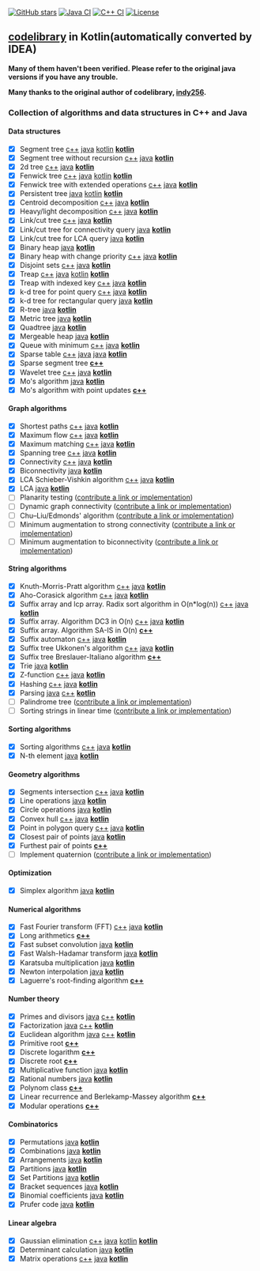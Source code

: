 [![GitHub stars](https://img.shields.io/github/stars/indy256/codelibrary.svg?style=flat&label=star)](https://github.com/indy256/codelibrary/)
[![Java CI](https://github.com/indy256/codelibrary/workflows/Java%20CI/badge.svg)](https://github.com/indy256/codelibrary/actions?query=workflow%3A%22Java+CI%22)
[![C++ CI](https://github.com/indy256/codelibrary/workflows/C++%20CI/badge.svg)](https://github.com/indy256/codelibrary/actions?query=workflow%3A%22C%2B%2B+CI%22)
[![License](https://img.shields.io/badge/license-UNLICENSE-green.svg)](https://github.com/indy256/codelibrary/blob/master/UNLICENSE)

## [codelibrary](https://github.com/indy256/codelibrary) in Kotlin(automatically converted by IDEA)
**Many of them haven't been verified. Please refer to the original java versions if you have any trouble.**

**Many thanks to the original author of codelibrary, [indy256](https://github.com/indy256).**


### Collection of algorithms and data structures in C++ and Java

#### Data structures
+ [x] Segment tree [c++](cpp/structures/segment_tree.h) [java](java/structures/SegmentTree.java) [kotlin](kotlin/SegmentTree.kt) [**kotlin**](kotlin/structures/SegmentTree.kt)
+ [x] Segment tree without recursion [c++](cpp/structures/segment_tree_without_recursion.cpp) [java](java/structures/SegmentTreeWithoutRecursion.java) [**kotlin**](kotlin/structures/SegmentTreeWithoutRecursion.kt)
+ [x] 2d tree [c++](cpp/structures/tree_2d.cpp) [java](java/structures/Tree2d.java) [**kotlin**](kotlin/structures/Tree2d.kt)
+ [x] Fenwick tree [c++](cpp/structures/fenwick_tree.cpp) [java](java/structures/FenwickTree.java) [kotlin](kotlin/FenwickTree.kt) [**kotlin**](kotlin/structures/FenwickTree.kt)
+ [x] Fenwick tree with extended operations [c++](cpp/structures/fenwick_tree_interval.cpp) [java](java/structures/FenwickTreeExtended.java) [**kotlin**](kotlin/structures/FenwickTreeExtended.kt)
+ [x] Persistent tree [java](java/structures/PersistentTree.java) [kotlin](kotlin/PersistentTree.kt) [**kotlin**](kotlin/structures/PersistentTree.kt)
+ [x] Centroid decomposition [c++](cpp/structures/centroid_decomposition.cpp) [java](java/structures/CentroidDecomposition.java) [**kotlin**](kotlin/structures/CentroidDecomposition.kt)
+ [x] Heavy/light decomposition [c++](cpp/structures/heavy_light_decomposition.cpp) [java](java/structures/HeavyLight.java) [**kotlin**](kotlin/structures/HeavyLight.kt)
+ [x] Link/cut tree [c++](cpp/structures/link_cut_tree.cpp) [java](java/structures/LinkCutTree.java) [**kotlin**](kotlin/structures/LinkCutTree.kt)
+ [x] Link/cut tree for connectivity query [java](java/structures/LinkCutTreeConnectivity.java) [**kotlin**](kotlin/structures/LinkCutTreeConnectivity.kt)
+ [x] Link/cut tree for LCA query [java](java/structures/LinkCutTreeLca.java) [**kotlin**](kotlin/structures/LinkCutTreeLca.kt)
+ [x] Binary heap [java](java/structures/BinaryHeap.java) [**kotlin**](kotlin/structures/BinaryHeap.kt)
+ [x] Binary heap with change priority [c++](cpp/structures/binary_heap.cpp) [java](java/structures/BinaryHeapExtended.java) [**kotlin**](kotlin/structures/BinaryHeapExtended.kt)
+ [x] Disjoint sets [c++](cpp/structures/disjoint_sets.cpp) [java](java/structures/DisjointSets.java) [**kotlin**](kotlin/structures/DisjointSets.kt)
+ [x] Treap [c++](cpp/structures/treap.h) [java](java/structures/Treap.java) [kotlin](kotlin/Treap.kt) [**kotlin**](kotlin/structures/Treap.kt)
+ [x] Treap with indexed key [c++](cpp/structures/treap_indexed.cpp) [java](java/structures/TreapIndexed.java) [**kotlin**](kotlin/structures/TreapIndexed.kt)
+ [x] k-d tree for point query [c++](cpp/structures/kd_tree.cpp) [java](java/structures/KdTreePointQuery.java) [**kotlin**](kotlin/structures/KdTreePointQuery.kt)
+ [x] k-d tree for rectangular query [java](java/structures/KdTreeRectQuery.java) [**kotlin**](kotlin/structures/KdTreeRectQuery.kt)
+ [x] R-tree [java](java/structures/RTree.java) [**kotlin**](kotlin/structures/RTree.kt)
+ [x] Metric tree [java](java/structures/MetricTree.java) [**kotlin**](kotlin/structures/MetricTree.kt)
+ [x] Quadtree [java](java/structures/QuadTree.java) [**kotlin**](kotlin/structures/QuadTree.kt)
+ [x] Mergeable heap [java](java/structures/MergeableHeap.java) [**kotlin**](kotlin/structures/MergeableHeap.kt)
+ [x] Queue with minimum [c++](cpp/structures/queue_min.cpp) [java](java/structures/QueueMin.java) [**kotlin**](kotlin/structures/QueueMin.kt)
+ [x] Sparse table [c++](cpp/structures/sparse-table.cpp) [java](java/structures/RmqSparseTable.java) [java](java/graphs/lca/LcaSparseTable.java) [**kotlin**](kotlin/structures/RmqSparseTable.kt)
+ [x] Sparse segment tree [**c++**](cpp/structures/sparse-segment-tree.cpp)
+ [x] Wavelet tree [c++](cpp/structures/wavelet_tree.cpp) [java](java/structures/WaveletTree.java) [**kotlin**](kotlin/structures/WaveletTree.kt)
+ [x] Mo's algorithm [java](java/structures/MosAlgorithm.java) [**kotlin**](kotlin/structures/MosAlgorithm.kt)
+ [x] Mo's algorithm with point updates [**c++**](cpp/structures/mos_with_updates.cpp)

#### Graph algorithms
+ [x] Shortest paths [c++](cpp/graphs/shortestpaths) [java](java/graphs/shortestpaths) [**kotlin**](kotlin/graphs/shortestpaths)
+ [x] Maximum flow [c++](cpp/graphs/flows) [java](java/graphs/flows) [**kotlin**](kotlin/graphs/flows)
+ [x] Maximum matching [c++](cpp/graphs/matchings) [java](java/graphs/matchings) [**kotlin**](kotlin/graphs/matchings)
+ [x] Spanning tree [c++](cpp/graphs/spanningtree) [java](java/graphs/spanningtree) [**kotlin**](kotlin/graphs/spanningtree)
+ [x] Connectivity [c++](cpp/graphs/dfs) [java](java/graphs/dfs) [**kotlin**](kotlin/graphs/dfs)
+ [x] Biconnectivity [java](java/graphs/dfs/Biconnectivity.java) [**kotlin**](kotlin/graphs/dfs/Biconnectivity.kt)
+ [x] LCA Schieber-Vishkin algorithm [c++](cpp/graphs/lca/lca_rmq_schieber_vishkin.cpp) [java](java/graphs/lca/LcaSchieberVishkin.java) [**kotlin**](kotlin/graphs/lca/LcaSchieberVishkin.kt)
+ [x] LCA [java](java/graphs/lca) [**kotlin**](kotlin/graphs/lca)
+ [ ] Planarity testing ([contribute a link or implementation](https://github.com/indy256/codelibrary/issues/28))
+ [ ] Dynamic graph connectivity ([contribute a link or implementation](https://github.com/indy256/codelibrary/issues/29))
+ [ ] Chu–Liu/Edmonds' algorithm ([contribute a link or implementation](https://github.com/indy256/codelibrary/issues/30))
+ [ ] Minimum augmentation to strong connectivity ([contribute a link or implementation](https://github.com/indy256/codelibrary/issues/32))
+ [ ] Minimum augmentation to biconnectivity ([contribute a link or implementation](https://github.com/indy256/codelibrary/issues/33))

#### String algorithms
+ [x] Knuth-Morris-Pratt algorithm [c++](cpp/strings/kmp.cpp) [java](java/strings/Kmp.java) [**kotlin**](kotlin/strings/Kmp.kt)
+ [x] Aho-Corasick algorithm [c++](cpp/strings/aho-corasick.cpp) [java](java/strings/AhoCorasick.java) [**kotlin**](kotlin/strings/AhoCorasick.kt)
+ [x] Suffix array and lcp array. Radix sort algorithm in O(n*log(n)) [c++](cpp/strings/suffix-array.cpp) [java](java/strings/SuffixArray.java) [**kotlin**](kotlin/strings/SuffixArray.kt)
+ [x] Suffix array. Algorithm DC3 in O(n) [c++](cpp/strings/suffix-array-dc3.cpp) [java](java/strings/SuffixArrayDC3.java) [**kotlin**](kotlin/strings/SuffixArrayDC3.kt)
+ [x] Suffix array. Algorithm SA-IS in O(n) [**c++**](cpp/strings/suffix-array-sa-is.cpp)
+ [x] Suffix automaton [c++](cpp/strings/suffix-automaton.cpp) [java](java/strings/SuffixAutomaton.java) [**kotlin**](kotlin/strings/SuffixAutomaton.kt)
+ [x] Suffix tree Ukkonen's algorithm [c++](cpp/strings/suffix_tree_ukkonen.cpp) [java](java/strings/SuffixTree.java) [**kotlin**](kotlin/strings/SuffixTree.kt)
+ [x] Suffix tree Breslauer-Italiano algorithm [**c++**](cpp/strings/suffix_tree_breslauer_italiano.cpp)
+ [x] Trie [java](java/strings/Trie.java) [**kotlin**](kotlin/strings/Trie.kt)
+ [x] Z-function [c++](cpp/strings/z-function.cpp) [java](java/strings/ZFunction.java) [**kotlin**](kotlin/strings/ZFunction.kt)
+ [x] Hashing [c++](cpp/strings/hashing.cpp) [java](java/strings/Hashing.java) [**kotlin**](kotlin/strings/Hashing.kt)
+ [x] Parsing [java](java/parsing) [c++](cpp/parsing) [**kotlin**](kotlin/parsing)
+ [ ] Palindrome tree ([contribute a link or implementation](https://github.com/indy256/codelibrary/issues/34))
+ [ ] Sorting strings in linear time ([contribute a link or implementation](https://github.com/indy256/codelibrary/issues/31))

#### Sorting algorithms
+ [x] Sorting algorithms [c++](cpp/sort/sort.cpp) [java](java/sort/Sort.java) [**kotlin**](kotlin/sort/Sort.kt)
+ [x] N-th element [java](java/sort/NthElement.java) [**kotlin**](kotlin/sort/NthElement.kt)

#### Geometry algorithms
+ [x] Segments intersection [c++](cpp/geometry/segments_intersection.cpp) [java](java/geometry/SegmentsIntersection.java) [**kotlin**](kotlin/geometry/SegmentsIntersection.kt)
+ [x] Line operations [java](java/geometry/LineGeometry.java) [**kotlin**](kotlin/geometry/LineGeometry.kt)
+ [x] Circle operations [java](java/geometry/CircleOperations.java) [**kotlin**](kotlin/geometry/CircleOperations.kt)
+ [x] Convex hull [c++](cpp/geometry/convex_hull.cpp) [java](java/geometry/ConvexHull.java) [**kotlin**](kotlin/geometry/ConvexHull.kt)
+ [x] Point in polygon query [c++](cpp/geometry/point_in_polygon.cpp) [java](java/geometry/PointInPolygon.java) [**kotlin**](kotlin/geometry/PointInPolygon.kt)
+ [x] Closest pair of points [java](java/geometry/Closest2Points.java) [**kotlin**](kotlin/geometry/Closest2Points.kt)
+ [x] Furthest pair of points [**c++**](cpp/geometry/diameter.cpp)
+ [ ] Implement quaternion ([contribute a link or implementation](https://github.com/indy256/codelibrary/issues/35))

#### Optimization
+ [x] Simplex algorithm [java](java/optimization/Simplex.java) [**kotlin**](kotlin/optimization/Simplex.kt)

#### Numerical algorithms
+ [x] Fast Fourier transform (FFT) [c++](cpp/numeric/fft.h) [java](java/numeric/FFT.java) [**kotlin**](kotlin/numeric/FFT.kt)
+ [x] Long arithmetics [**c++**](cpp/numeric/bigint.cpp)
+ [x] Fast subset convolution [java](java/numeric/SubsetConvolution.java) [**kotlin**](kotlin/numeric/SubsetConvolution.kt)
+ [x] Fast Walsh-Hadamar transform [java](java/numeric/WalshHadamarTransform.java) [**kotlin**](kotlin/numeric/WalshHadamarTransform.kt)
+ [x] Karatsuba multiplication [java](java/numeric/KaratsubaMultiply.java) [**kotlin**](kotlin/numeric/KaratsubaMultiply.kt)
+ [x] Newton interpolation [java](java/numeric/NewtonInterpolation.java) [**kotlin**](kotlin/numeric/NewtonInterpolation.kt)
+ [x] Laguerre's root-finding algorithm [**c++**](cpp/numeric/polynom-roots.cpp)

#### Number theory
+ [x] Primes and divisors [java](java/numbertheory/PrimesAndDivisors.java) [c++](cpp/numbertheory/primes_and_divisors.cpp) [**kotlin**](kotlin/numbertheory/PrimesAndDivisors.kt)
+ [x] Factorization [java](java/numbertheory/Factorization.java) [c++](cpp/numbertheory/factorization.cpp) [**kotlin**](kotlin/numbertheory/Factorization.kt)
+ [x] Euclidean algorithm [java](java/numbertheory/Euclid.java) [c++](cpp/numbertheory/euclid.cpp) [**kotlin**](kotlin/numbertheory/Euclid.kt)
+ [x] Primitive root [**c++**](cpp/numbertheory/primitive_root.cpp)
+ [x] Discrete logarithm [**c++**](cpp/numbertheory/discrete_log.cpp)
+ [x] Discrete root [**c++**](cpp/numbertheory/discrete_root.cpp)
+ [x] Multiplicative function [java](java/numbertheory/MultiplicativeFunction.java) [**kotlin**](kotlin/numbertheory/MultiplicativeFunction.kt)
+ [x] Rational numbers [java](java/numbertheory/Rational.java) [**kotlin**](kotlin/numbertheory/Rational.kt)
+ [x] Polynom class [**c++**](cpp/numbertheory/polynom.h)
+ [x] Linear recurrence and Berlekamp-Massey algorithm [**c++**](cpp/numbertheory/linear_recurrence.cpp)
+ [x] Modular operations [**c++**](cpp/numbertheory/modint.h)

#### Combinatorics
+ [x] Permutations [java](java/combinatorics/Permutations.java) [**kotlin**](kotlin/combinatorics/Permutations.kt)
+ [x] Combinations [java](java/combinatorics/Combinations.java) [**kotlin**](kotlin/combinatorics/Combinations.kt)
+ [x] Arrangements [java](java/combinatorics/Arrangements.java) [**kotlin**](kotlin/combinatorics/Arrangements.kt)
+ [x] Partitions [java](java/combinatorics/Partitions.java) [**kotlin**](kotlin/combinatorics/Partitions.kt)
+ [x] Set Partitions [java](java/combinatorics/SetPartitions.java) [**kotlin**](kotlin/combinatorics/SetPartitions.kt)
+ [x] Bracket sequences [java](java/combinatorics/BracketSequences.java) [**kotlin**](kotlin/combinatorics/BracketSequences.kt)
+ [x] Binomial coefficients [java](java/combinatorics/BinomialCoefficients.java) [**kotlin**](kotlin/combinatorics/BinomialCoefficients.kt)
+ [x] Prufer code [java](java/combinatorics/PruferCode.java) [**kotlin**](kotlin/combinatorics/PruferCode.kt)

#### Linear algebra
+ [x] Gaussian elimination [c++](cpp/linearalgebra/gauss.cpp) [java](java/linearalgebra/Gauss.java) [kotlin](kotlin/Gauss.kt) [**kotlin**](kotlin/linearalgebra/Gauss.kt)
+ [x] Determinant calculation [java](java/linearalgebra/Determinant.java) [**kotlin**](kotlin/linearalgebra/Determinant.kt)
+ [x] Matrix operations [c++](cpp/linearalgebra/matrix.h) [java](java/linearalgebra/Matrix.java) [**kotlin**](kotlin/linearalgebra/Matrix.kt)
